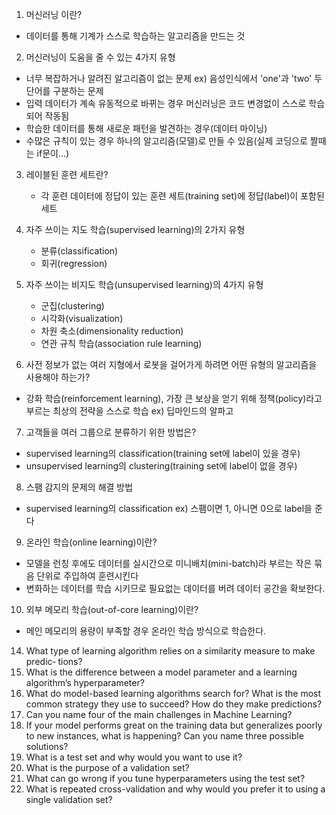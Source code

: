 1. 머신러닝 이란?
  - 데이터를 통해 기계가 스스로 학습하는 알고리즘을 만드는 것

2. 머신러닝이 도움을 줄 수 있는 4가지 유형 
  - 너무 복잡하거나 알려진 알고리즘이 없는 문제 ex) 음성인식에서 'one'과 'two' 두 단어를 구분하는 문제
  - 입력 데이터가 계속 유동적으로 바뀌는 경우 머신러닝은 코드 변경없이 스스로 학습되어 작동됨
  - 학습한 데이터를 통해 새로운 패턴을 발견하는 경우(데이터 마이닝)
  - 수많은 규칙이 있는 경우 하나의 알고리즘(모델)로 만들 수 있음(실제 코딩으로 짤때는 if문이...)

3. 레이블된 훈련 세트란?
   - 각 훈련 데이터에 정답이 있는 훈련 세트(training set)에 정답(label)이 포함된 세트 

4. 자주 쓰이는 지도 학습(supervised learning)의 2가지 유형
   - 분류(classification)
   - 회귀(regression)

5. 자주 쓰이는 비지도 학습(unsupervised learning)의 4가지 유형
   - 군집(clustering)
   - 시각화(visualization)
   - 차원 축소(dimensionality reduction)
   - 연관 규칙 학습(association rule learning)

6. 사전 정보가 없는 여러 지형에서 로봇을 걸어가게 하려면 어떤 유형의 알고리즘을 사용해야 하는가?
 - 강화 학습(reinforcement learning), 가장 큰 보상을 얻기 위해 정책(policy)라고 부르는 최상의 전략을 스스로 학습 ex) 딥마인드의 알파고

7. 고객들을 여러 그룹으로 분류하기 위한 방법은?
 - supervised learning의 classification(training set에 label이 있을 경우)
 - unsupervised learning의 clustering(training set에 label이 없을 경우)

8. 스팸 감지의 문제의 해결 방법
 - supervised learning의 classification ex) 스팸이면 1, 아니면 0으로 label을 준다

9. 온라인 학습(online learning)이란?
 - 모델을 런칭 후에도 데이터를 실시간으로 미니배치(mini-batch)라 부르는 작은 묶음 단위로 주입하여 훈련시킨다
 - 변화하는 데이터를 학습 시키므로 필요없는 데이터를 버려 데이터 공간을 확보한다.

10. 외부 메모리 학습(out-of-core learning)이란?
 - 메인 메모리의 용량이 부족할 경우 온라인 학습 방식으로 학습한다.



14. What type of learning algorithm relies on a similarity measure to make predic‐ tions?
15. What is the difference between a model parameter and a learning algorithm’s hyperparameter?
16. What do model-based learning algorithms search for? What is the most common strategy they use to succeed? How do they make predictions?
17. Can you name four of the main challenges in Machine Learning?
18. If your model performs great on the training data but generalizes poorly to new instances, what is happening? Can you name three possible solutions?
19. What is a test set and why would you want to use it?
20. What is the purpose of a validation set?
21. What can go wrong if you tune hyperparameters using the test set?
22. What is repeated cross-validation and why would you prefer it to using a single validation set?
